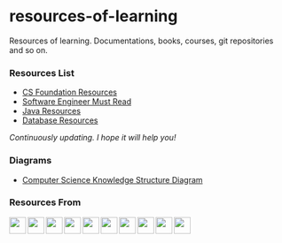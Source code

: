 # resources-of-learning
Resources of learning. Documentations, books, courses, git repositories and so on.

### Resources List

- [CS Foundation Resources](%23cs-foundations.md)
- [Software Engineer Must Read]($software-engineer-must-read.md)
- [Java Resources](java-resources.md)
- [Database Resources](database-resources.md)

*Continuously updating. I hope it will help you!*

### Diagrams

- [Computer Science Knowledge Structure Diagram](diagrams/computer-science-knowledge-structure.md)

### Resources From

<img src="https://www.google.com/favicon.ico" width="30px" align="left" />
<img src="https://www.quora.com/favicon.ico" width="30px" align="left" />
<img src="https://www.zhihu.com/favicon.ico" width="30px" align="left" />
<img src="https://www.goodreads.com/favicon.ico" width="30px" align="left" />
<img src="https://www.douban.com/favicon.ico" width="30px" align="left" />
<img src="https://www.amazon.com/favicon.ico" width="30px" align="left" />
<img src="https://www.github.com/favicon.ico" width="30px"  align="left" />
<img src="https://www.v2ex.com/favicon.ico" width="30px" align="left" />
<img src="https://news.ycombinator.com/favicon.ico" width="30px" align="left"  />
<img src="https://www.reddit.com/favicon.ico" width="30px" align="left" />




